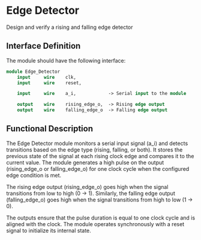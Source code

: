 # Edge Detector

Design and verify a rising and falling edge detector

## Interface Definition

The module should have the following interface:
```SystemVerilog
module Edge_Detector
    input     wire    clk,
    input     wire    reset,

    input     wire    a_i,            -> Serial input to the module

    output    wire    rising_edge_o,  -> Rising edge output
    output    wire    falling_edge_o  -> Falling edge output
```

## Functional Description 

The Edge Detector module monitors a serial input signal (a_i) and detects transitions based on the edge type (rising, falling, or both). It stores the previous state of the signal at each rising clock edge and compares it to the current value. The module generates a high pulse on the output (rising_edge_o or falling_edge_o) for one clock cycle when the configured edge condition is met.

The rising edge output (rising_edge_o) goes high when the signal transitions from low to high (0 → 1). Similarly, the falling edge output (falling_edge_o) goes high when the signal transitions from high to low (1 → 0).

The outputs ensure that the pulse duration is equal to one clock cycle and is aligned with the clock. The module operates synchronously with a reset signal to initialize its internal state.
